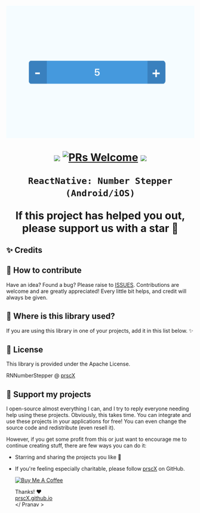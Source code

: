 <h1 align="center">

<p align="center">
  <img src="./assets/hero.png" />
</p>

<p align="center">
  <a href="https://www.npmjs.com/package/react-native-number-stepper"><img src="http://img.shields.io/npm/v/react-native-number-stepper.svg?style=flat" /></a>
  <a href="https://github.com/prscX/react-native-number-stepper/pulls"><img alt="PRs Welcome" src="https://img.shields.io/badge/PRs-welcome-brightgreen.svg" /></a>
  <a href="https://github.com/prscX/react-native-number-stepper#License"><img src="https://img.shields.io/npm/l/react-native-number-stepper.svg?style=flat" /></a>
</p>


    ReactNative: Number Stepper (Android/iOS)

If this project has helped you out, please support us with a star 🌟
</h1>


## ✨ Credits

## 🤔 How to contribute
Have an idea? Found a bug? Please raise to [ISSUES](https://github.com/prscX/react-native-number-stepper/issues).
Contributions are welcome and are greatly appreciated! Every little bit helps, and credit will always be given.

## 💫 Where is this library used?
If you are using this library in one of your projects, add it in this list below. ✨


## 📜 License
This library is provided under the Apache License.

RNNumberStepper @ [prscX](https://github.com/prscX)

## 💖 Support my projects
I open-source almost everything I can, and I try to reply everyone needing help using these projects. Obviously, this takes time. You can integrate and use these projects in your applications for free! You can even change the source code and redistribute (even resell it).

However, if you get some profit from this or just want to encourage me to continue creating stuff, there are few ways you can do it:
* Starring and sharing the projects you like 🚀
* If you're feeling especially charitable, please follow [prscX](https://github.com/prscX) on GitHub.

  <a href="https://www.buymeacoffee.com/prscX" target="_blank"><img src="https://www.buymeacoffee.com/assets/img/custom_images/orange_img.png" alt="Buy Me A Coffee" style="height: auto !important;width: auto !important;" ></a>

  Thanks! ❤️
  <br/>
  [prscX.github.io](https://prscx.github.io)
  <br/>
  </ Pranav >